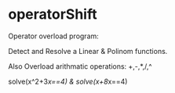 # operatorShift

Operator overload program:

Detect and Resolve a Linear & Polinom functions.

Also Overload arithmatic operations: +,-,*,/,^

solve(x^2+3*x==4) & solve(x+8*x==4)

